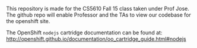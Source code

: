 This repository is made for the CS5610 Fall 15 class taken under Prof Jose.
The github repo will enable Professor and the TAs to view our codebase for the openshift site.

The OpenShift `nodejs` cartridge documentation can be found at:
http://openshift.github.io/documentation/oo_cartridge_guide.html#nodejs
